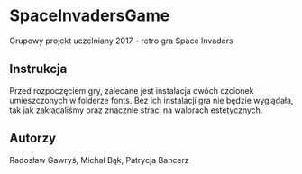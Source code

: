 # SpaceInvadersGame
Grupowy projekt uczelniany 2017 - retro gra Space Invaders

## Instrukcja
Przed rozpoczęciem gry, zalecane jest instalacja dwóch czcionek umieszczonych w folderze fonts. Bez ich instalacji gra nie będzie wyglądała, tak jak zakładaliśmy oraz znacznie straci na walorach estetycznych.

## Autorzy
Radosław Gawryś, Michał Bąk, Patrycja Bancerz
